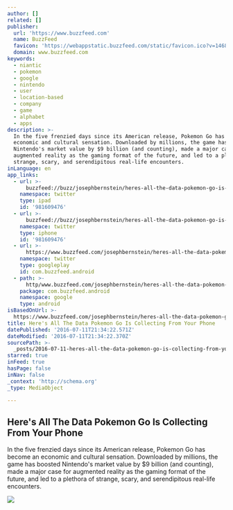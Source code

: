 ```yaml
---
author: []
related: []
publisher:
  url: 'https://www.buzzfeed.com'
  name: BuzzFeed
  favicon: 'https://webappstatic.buzzfeed.com/static/favicon.ico?v=1468227836'
  domain: www.buzzfeed.com
keywords:
  - niantic
  - pokemon
  - google
  - nintendo
  - user
  - location-based
  - company
  - game
  - alphabet
  - apps
description: >-
  In the five frenzied days since its American release, Pokemon Go has become an
  economic and cultural sensation. Downloaded by millions, the game has boosted
  Nintendo's market value by $9 billion (and counting), made a major case for
  augmented reality as the gaming format of the future, and led to a plethora of
  strange, scary, and serendipitous real-life encounters.
inLanguage: en
app_links:
  - url: >-
      buzzfeed://buzz/josephbernstein/heres-all-the-data-pokemon-go-is-collecting-from-your-phone
    namespace: twitter
    type: ipad
    id: '981609476'
  - url: >-
      buzzfeed://buzz/josephbernstein/heres-all-the-data-pokemon-go-is-collecting-from-your-phone
    namespace: twitter
    type: iphone
    id: '981609476'
  - url: >-
      https://www.buzzfeed.com/josephbernstein/heres-all-the-data-pokemon-go-is-collecting-from-your-phone
    namespace: twitter
    type: googleplay
    id: com.buzzfeed.android
  - path: >-
      http/www.buzzfeed.com/josephbernstein/heres-all-the-data-pokemon-go-is-collecting-from-your-phone?utm_source=google&utm_medium=appindex&utm_campaign=appindex
    package: com.buzzfeed.android
    namespace: google
    type: android
isBasedOnUrl: >-
  https://www.buzzfeed.com/josephbernstein/heres-all-the-data-pokemon-go-is-collecting-from-your-phone
title: Here's All The Data Pokemon Go Is Collecting From Your Phone
datePublished: '2016-07-11T21:34:22.571Z'
dateModified: '2016-07-11T21:34:22.370Z'
sourcePath: >-
  _posts/2016-07-11-heres-all-the-data-pokemon-go-is-collecting-from-your-phone.md
starred: true
inFeed: true
hasPage: false
inNav: false
_context: 'http://schema.org'
_type: MediaObject

---
```

<article style=""><h1>Here's All The Data Pokemon Go Is Collecting From Your Phone</h1><p>In the five frenzied days since its American release, Pokemon Go has become an economic and cultural sensation. Downloaded by millions, the game has boosted Nintendo's market value by $9 billion (and counting), made a major case for augmented reality as the gaming format of the future, and led to a plethora of strange, scary, and serendipitous real-life encounters.</p><img src="https://img.buzzfeed.com/buzzfeed-static/static/2016-07/11/14/campaign_images/buzzfeed-prod-fastlane02/heres-all-the-data-pokemon-go-is-collecting-from--2-2583-1468262309-0_dblbig.jpg" /></article>